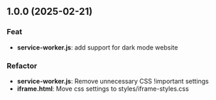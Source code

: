 ## 1.0.0 (2025-02-21)

### Feat

- **service-worker.js**: add support for dark mode website

### Refactor

- **service-worker.js**: Remove unnecessary CSS !important settings
- **iframe.html**: Move css settings to styles/iframe-styles.css
